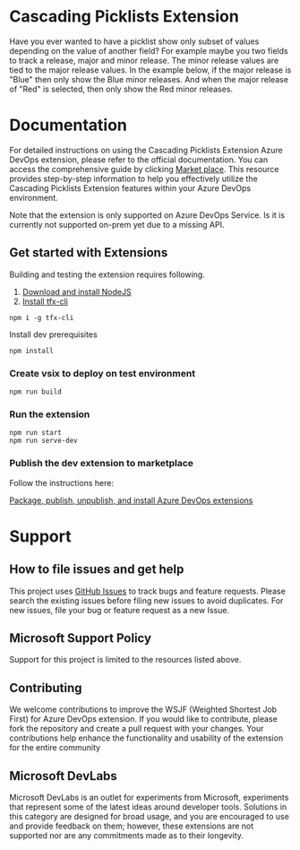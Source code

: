 # Cascading Picklists Extension

Have you ever wanted to have a picklist show only subset of values depending on the value of another field? For example maybe you two fields to track a release, major and minor release. The minor release values are tied to the major release values. In the example below, if the major release is "Blue" then only show the Blue minor releases. And when the major release of "Red" is selected, then only show the Red minor releases.


# Documentation 

For detailed instructions on using the Cascading Picklists Extension Azure DevOps extension, please refer to the official documentation. You can access the comprehensive guide by clicking [Market place](https://marketplace.visualstudio.com/items?itemName=ms-devlabs.cascading-picklists-extension). This resource provides step-by-step information to help you effectively utilize the Cascading Picklists Extension features within your Azure DevOps environment.


Note that the extension is only supported on Azure DevOps Service. Is it is currently not supported on-prem yet due to a missing API.

## Get started with Extensions

Building and testing the extension requires following.

1.  [Download and install NodeJS](http://nodejs.org 'NodeJS Website')
2.  [Install tfx-cli](https://docs.microsoft.com/en-us/vsts/extend/publish/command-line?view=vsts)

```
npm i -g tfx-cli
```

Install dev prerequisites

```
npm install
```

### Create vsix to deploy on test environment

```
npm run build
```

### Run the extension 

```
npm run start
npm run serve-dev
```

### Publish the dev extension to marketplace

Follow the instructions here:

[Package, publish, unpublish, and install Azure DevOps extensions
](https://docs.microsoft.com/en-us/azure/devops/extend/publish/overview?view=azure-devops)

# Support

## How to file issues and get help

This project uses [GitHub Issues](https://github.com/microsoft/azure-devops-extension-cascading-picklist/issues) to track bugs and feature requests. Please search the existing issues before filing new issues to avoid duplicates. For new issues, file your bug or feature request as a new Issue. 

## Microsoft Support Policy
Support for this project is limited to the resources listed above.


## Contributing

We welcome contributions to improve the WSJF (Weighted Shortest Job First) for Azure DevOps extension. If you would like to contribute, please fork the repository and create a pull request with your changes. Your contributions help enhance the functionality and usability of the extension for the entire community


## Microsoft DevLabs
Microsoft DevLabs is an outlet for experiments from Microsoft, experiments that represent some of the latest ideas around developer tools. Solutions in this category are designed for broad usage, and you are encouraged to use and provide feedback on them; however, these extensions are not supported nor are any commitments made as to their longevity.



